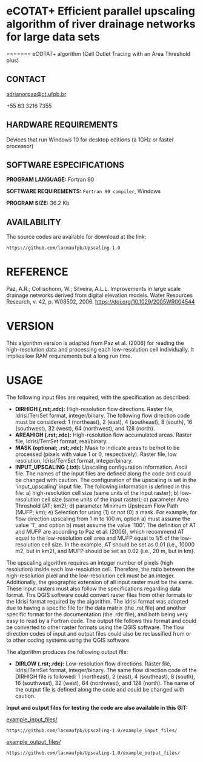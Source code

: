 # eCOTAT+ Efficient parallel upscaling algorithm of river drainage networks for large data sets
=======
eCOTAT+ algorithm (Cell Outlet Tracing with an Area Threshold plus)

CONTACT
-------------

adrianorpaz@ct.ufpb.br
 
+55 83 3216 7355 

HARDWARE REQUIREMENTS
-------------
Devices that run Windows 10 for desktop editions (a 1GHz or faster processor)

SOFTWARE ESPECIFICATIONS
-------------
**PROGRAM LANGUAGE:**	Fortran 90 

**SOFTWARE REQUIREMENTS:**	`Fortran 90 compiler`, Windows 

**PROGRAM SIZE:**	36.2 Kb
 
AVAILABILITY
-------------
The source codes are available for download at the link: 

	https://github.com/lacmaufpb/Upscaling-1.0 

REFERENCE
============

Paz, A.R.; Collischonn, W.; Silveira, A.L.L. Improvements in large scale drainage networks derived from digital elevation models. Water Resources Research, v. 42, p. W08502, 2006. https://doi.org/10.1029/2005WR004544

VERSION
============
This algorithm version is adapted from Paz et al. (2006) for reading the high-resolution data and processing each low-resolution cell individually. It implies low RAM requirements but a long run time.

USAGE
============
The following input files are required, with the specification as described:
* **DIRHIGH (.rst;.rdc):** High-resolution flow directions. Raster file, Idrisi/TerrSet format, integer/binary. The following flow direction code must be considered:  1 (northeast), 2 (east), 4 (southeast), 8 (south), 16 (southwest), 32 (west), 64 (northwest), and 128 (north).
* **AREAHIGH (.rst;.rdc):** High-resolution flow accumulated areas. Raster file, Idrisi/TerrSet format, real/binary.
* **MASK (optional; .rst;.rdc):** Mask to indicate areas to be/not to be processed (pixels with value 1 or 0, respectively). Raster file, low resolution, Idrisi/TerrSet format, integer/binary. 
* **INPUT_UPSCALING (.txt):**  Upscaling configuration information. Ascii file.
The names of the input files are defined along the code and could be changed with caution.
The configuration of the upscaling is set in the 'input_upscaling' input file. 
The following information is defined in this file: a) high-resolution cell size (same units of the input raster); b) low-resolution cell size (same units of the input raster); c) parameter Area Threshold (AT; km2); d) parameter Minimum Upstream Flow Path (MUFP; km); e) Selection for using (1) or not (0) a mask.
For example, for flow direction upscaling from 1 m to 100 m, option a) must assume the value '1', and option b) must assume the value '100'. The definition of AT and MUFP are according to Paz et al. (2006), which recommend AT equal to the low-resolution cell area and MUFP equal to 1/5 of the low-resolution cell size. In the example, AT should be set as 0.01 (i.e., 10000 m2, but in km2), and MUFP should be set as 0.02 (i.e., 20 m, but in km).

The upscaling algorithm requires an integer number of pixels (high resolution) inside each low-resolution cell. Therefore, the ratio between the high-resolution pixel and the low-resolution cell must be an integer. Additionally, the geographic extension of all input raster must be the same. These input rasters must also follow the specifications regarding data format. The QGIS software could convert raster files from other formats to the Idrisi format required by the algorithm. The Idrisi format was adopted due to having a specific file for the data matrix (the .rst file) and another specific format for the documentation (the .rdc file), and both being very easy to read by a Fortran code. The output file follows this format and could be converted to other raster formats using the QGIS software.
The flow direction codes of input and output files could also be reclassified from or to other coding systems using the QGIS software.

The algorithm produces the following output file:
* **DIRLOW (.rst;.rdc):** Low-resolution flow directions. Raster file, Idrisi/TerrSet format, integer/binary. The same flow direction code of the DIRHIGH file is followed: 1 (northeast), 2 (east), 4 (southeast), 8 (south), 16 (southwest), 32 (west), 64 (northwest), and 128 (north).
The name of the output file is defined along the code and could be changed with caution.

**Input and output files for testing the code are also available in this GIT:**

[example_input_files/](example_input_files)

	https://github.com/lacmaufpb/Upscaling-1.0/example_input_files/

[example_output_files/](example_output_files)

	https://github.com/lacmaufpb/Upscaling-1.0/example_output_files/

